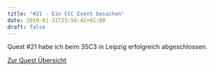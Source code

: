 ```yaml
---
title: "#21 - Ein CCC Event besuchen"
date: 2019-01-31T23:54:42+01:00
draft: false
---
```


Quest #21 habe ich beim 35C3 in Leipzig erfolgreich abgeschlossen. 

[Zur Quest Übersicht](/post/quests)